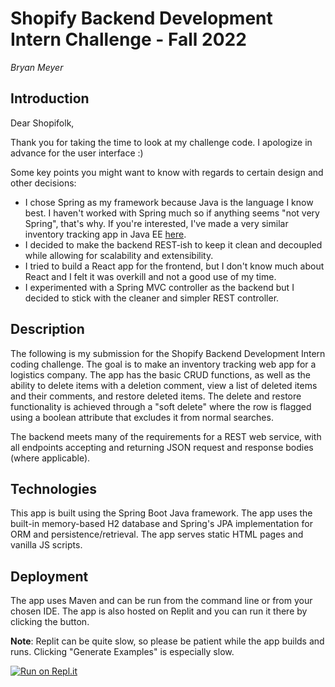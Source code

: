 # Shopify Backend Development Intern Challenge - Fall 2022
*Bryan Meyer*

## Introduction

Dear Shopifolk,

Thank you for taking the time to look at my challenge code. I apologize in advance for the user interface :)

Some key points you might want to know with regards to certain design and other decisions:
- I chose Spring as my framework because Java is the language I know best. I haven't worked with Spring much so if anything seems "not very Spring", that's why. If you're interested, I've made a very similar inventory tracking app in Java EE [here](https://github.com/bryan0x17/CPRG352-final-project).
- I decided to make the backend REST-ish to keep it clean and decoupled while allowing for scalability and extensibility.
- I tried to build a React app for the frontend, but I don't know much about React and I felt it was overkill and not a good use of my time.
- I experimented with a Spring MVC controller as the backend but I decided to stick with the cleaner and simpler REST controller.

## Description

The following is my submission for the Shopify Backend Development Intern coding challenge. The goal is to make an inventory tracking web app for a logistics company.
The app has the basic CRUD functions, as well as the ability to delete items with a deletion comment, view a list of deleted items and their comments, and restore deleted items. The delete and restore functionality is achieved through a "soft delete" where the row is flagged using a boolean attribute that excludes it from normal searches.

The backend meets many of the requirements for a REST web service, with all endpoints accepting and returning JSON request and response bodies (where applicable).

## Technologies

This app is built using the Spring Boot Java framework. The app uses the built-in memory-based H2 database and Spring's JPA implementation for ORM and persistence/retrieval. The app serves static HTML pages and vanilla JS scripts.

## Deployment

The app uses Maven and can be run from the command line or from your chosen IDE. The app is also hosted on Replit and you can run it there by clicking the button. 

**Note**: Replit can be quite slow, so please be patient while the app builds and runs. Clicking "Generate Examples" is especially slow.

[![Run on Repl.it](https://repl.it/badge/github/bryan0x17/shopify_bed_2022)](https://repl.it/github/bryan0x17/shopify_bed_2022)